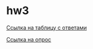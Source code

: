 # hw3

[Ссылка на таблицу с ответами](https://docs.google.com/spreadsheets/d/1drFMXF5-EyJKwGMD03Ou815UimvpMELaXuzptDVj2xo/edit#gid=2076365798)

[Ссылка на опрос](https://docs.google.com/forms/d/1Kb7fYUDpU4pqjsbqmbbPKB1EA0twcbCZhagsms9l6HM/edit#responses)
